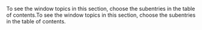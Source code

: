 <span data-ttu-id="bcee2-101">To see the window topics in this section, choose the subentries in the table of contents.</span><span class="sxs-lookup"><span data-stu-id="bcee2-101">To see the window topics in this section, choose the subentries in the table of contents.</span></span>
